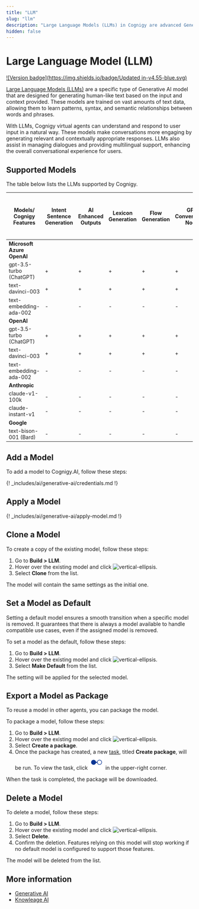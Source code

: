 ```yaml
---
title: "LLM"
slug: "llm"
description: "Large Language Models (LLMs) in Cognigy are advanced Generative AI models that generate human-like text based on input and context. Trained on vast text data, they understand user input, provide contextually appropriate responses, manage dialogues, and offer multilingual support for an enhanced conversational experience."
hidden: false
---
```

# Large Language Model (LLM)

[![Version badge](https://img.shields.io/badge/Updated in-v4.55-blue.svg)](../../../release-notes/4.55.md)

[Large Language Models (LLMs)](https://en.wikipedia.org/wiki/Large_language_model) are a specific type of Generative AI model that are designed for generating human-like text based on the input and context provided. These models are trained on vast amounts of text data, allowing them to learn patterns, syntax, and semantic relationships between words and phrases. 

With LLMs, Cognigy virtual agents can understand and respond to user input in a natural way. These models make conversations more engaging by generating relevant and contextually appropriate responses. LLMs also assist in managing dialogues and providing multilingual support, enhancing the overall conversational experience for users.

## Supported Models

The table below lists the LLMs supported by Cognigy.

| Models/<br>Cognigy Features | Intent Sentence Generation | AI Enhanced Outputs | Lexicon Generation | Flow Generation | GPT Conversation Node | LLM Prompt Node & Search Extract Output Node | Generate Node Output | Knowledge Search |
|-----------------------------|----------------------------|---------------------|--------------------|-----------------|-----------------------|----------------------------------------------|----------------------|------------------|
| **Microsoft Azure OpenAI**  |                            |                     |                    |                 |                       |                                              |                      |                  |
| gpt-3.5-turbo (ChatGPT)     | +                          | +                   | +                  | +               | +                     | +                                            | +                    | -                |
| text-davinci-003            | +                          | +                   | +                  | +               | +                     | +                                            | +                    | -                |
| text-embedding-ada-002      | -                          | -                   | -                  | -               | -                     | -                                            | -                    | +                |
| **OpenAI**                  |                            |                     |                    |                 |                       |                                              |                      |                  |
| gpt-3.5-turbo (ChatGPT)     | +                          | +                   | +                  | +               | +                     | +                                            | +                    | -                |
| text-davinci-003            | +                          | +                   | +                  | +               | +                     | +                                            | +                    | -                |
| text-embedding-ada-002      | -                          | -                   | -                  | -               | -                     | -                                            | -                    | +                |
| **Anthropic**               |                            |                     |                    |                 |                       |                                              |                      |                  |
| claude-v1-100k              | -                          | -                   | -                  | -               | -                     | +                                            | -                    | -                |
| claude-instant-v1           | -                          | -                   | -                  | -               | -                     | +                                            | -                    | -                |
| **Google**                  |                            |                     |                    |                 |                       |                                              |                      |                  |
| text-bison-001 (Bard)       | -                          | -                   | -                  | -               | -                     | +                                            | -                    | -                |


## Add a Model

To add a model to Cognigy.AI, follow these steps:

{! _includes/ai/generative-ai/credentials.md !}

## Apply a Model

{! _includes/ai/generative-ai/apply-model.md !}

## Clone a Model

To create a copy of the existing model, follow these steps:

1. Go to **Build > LLM**.
2. Hover over the existing model and click ![vertical-ellipsis](https://docs.cognigy.com/assets/icons/vertical-ellipsis.svg).
3. Select **Clone** from the list.

The model will contain the same settings as the initial one. 

## Set a Model as Default

Setting a default model ensures a smooth transition when a specific model is removed. It guarantees that there is always a model available to handle compatible use cases, even if the assigned model is removed.

To set a model as the default, follow these steps:

1. Go to **Build > LLM**.
2. Hover over the existing model and click ![vertical-ellipsis](https://docs.cognigy.com/assets/icons/vertical-ellipsis.svg).
3. Select **Make Default** from the list.

The setting will be applied for the selected model.

## Export a Model as Package

To reuse a model in other agents, you can package the model.

To package a model, follow these steps:

1. Go to **Build > LLM**.
2. Hover over the existing model and click ![vertical-ellipsis](https://docs.cognigy.com/assets/icons/vertical-ellipsis.svg).
3. Select **Create a package**. 
4. Once the package has created, a new [task](../agents/tasks.md), titled **Create package**, will be run. To view the task, click ![task-menu](../../../assets/icons/task-menu.svg) in the upper-right corner.

When the task is completed, the package will be downloaded.

## Delete a Model

To delete a model, follow these steps:

1. Go to **Build > LLM**.
2. Hover over the existing model and click ![vertical-ellipsis](https://docs.cognigy.com/assets/icons/vertical-ellipsis.svg).
3. Select **Delete**.
4. Confirm the deletion. Features relying on this model will stop working if no default model is configured to support those features.

The model will be deleted from the list.

## More information

- [Generative AI](../../generative-ai.md)
- [Knowleage AI](../../knowledge-ai.md)



